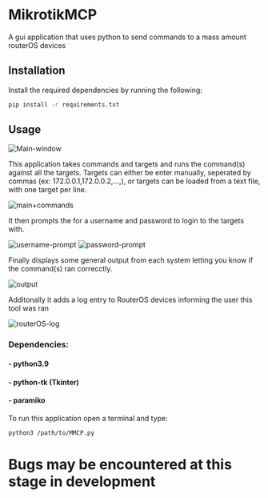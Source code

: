 # MikrotikMCP
A gui application that uses python to send commands to a mass amount routerOS devices

## Installation

Install the required dependencies by running the following:

```bash
pip install -r requirements.txt
```

## Usage

![Main-window](https://user-images.githubusercontent.com/49817441/140189107-85aa5b07-888a-4830-98fa-862a7c9badc6.png)

This application takes commands and targets and runs the command(s) against all the targets.
Targets can either be enter manually, seperated by commas (ex: 172.0.0.1,172.0.0.2,...,),
or targets can be loaded from a text file, with one target per line. 

![main+commands](https://user-images.githubusercontent.com/49817441/140189135-911a9b76-0c79-435d-a931-8627193d5aa7.png)

It then prompts the for a username and password to login to the targets with.

![username-prompt](https://user-images.githubusercontent.com/49817441/139592843-9c67bb5d-5399-476a-9e05-6b0e625ee0ed.png) ![password-prompt](https://user-images.githubusercontent.com/49817441/139592846-85da2095-d38f-4461-9586-26fcfc3a0abf.png)

Finally displays some general output 
from each system letting you know if the command(s) ran correcctly.

![output](https://user-images.githubusercontent.com/49817441/140189161-17d60d78-32ed-4bbd-b984-98bd38b2e1a1.png)

Additonally it adds a log entry to RouterOS devices informing the user this tool was ran

![routerOS-log](https://user-images.githubusercontent.com/49817441/139593029-20c6b73d-1d38-483b-a972-cb0774add6a0.png)

### Dependencies:
#### - python3.9
#### - python-tk (Tkinter)
#### - paramiko

To run this application open a terminal and type:

    python3 /path/to/MMCP.py


# Bugs may be encountered at this stage in development
